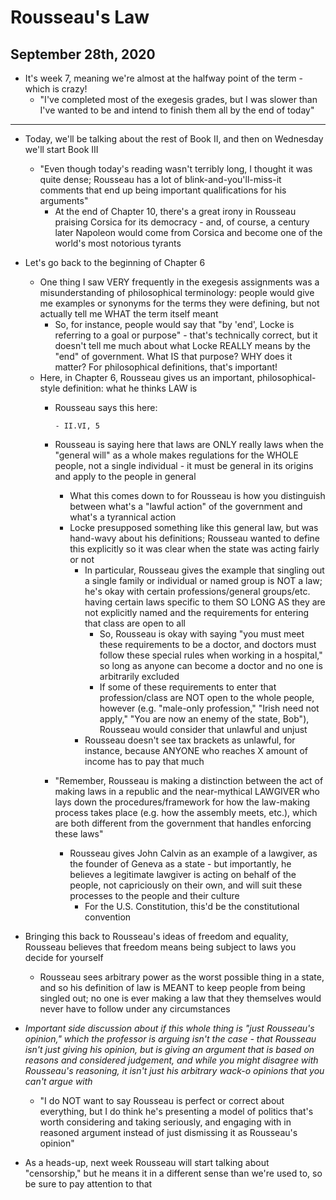 # Rousseau's Law

## September 28th, 2020

-   It's week 7, meaning we're almost at the halfway point of the term - which is crazy!
    -   "I've completed most of the exegesis grades, but I was slower than I've wanted to be and intend to finish them all by the end of today"
--------------------------------------------------------------------------------

-   Today, we'll be talking about the rest of Book II, and then on Wednesday we'll start Book III
    -   "Even though today's reading wasn't terribly long, I thought it was quite dense; Rousseau has a lot of blink-and-you'll-miss-it comments that end up being important qualifications for his arguments"
        -   At the end of Chapter 10, there's a great irony in Rousseau praising Corsica for its democracy - and, of course, a century later Napoleon would come from Corsica and become one of the world's most notorious tyrants

-   Let's go back to the beginning of Chapter 6
    -   One thing I saw VERY frequently in the exegesis assignments was a misunderstanding of philosophical terminology: people would give me examples or synonyms for the terms they were defining, but not actually tell me WHAT the term itself meant
        -   So, for instance, people would say that "by 'end', Locke is referring to a goal or purpose" - that's technically correct, but it doesn't tell me much about what Locke REALLY means by the "end" of government. What IS that purpose? WHY does it matter? For philosophical definitions, that's important!
    -   Here, in Chapter 6, Rousseau gives us an important, philosophical-style definition: what he thinks LAW is
        -   Rousseau says this here:

            ```
            - II.VI, 5
            ```

        -   Rousseau is saying here that laws are ONLY really laws when the "general will" as a whole makes regulations for the WHOLE people, not a single individual - it must be general in its origins and apply to the people in general
            -   What this comes down to for Rousseau is how you distinguish between what's a "lawful action" of the government and what's a tyrannical action
            -   Locke presupposed something like this general law, but was hand-wavy about his definitions; Rousseau wanted to define this explicitly so it was clear when the state was acting fairly or not
                -   In particular, Rousseau gives the example that singling out a single family or individual or named group is NOT a law; he's okay with certain professions/general groups/etc. having certain laws specific to them SO LONG AS they are not explicitly named and the requirements for entering that class are open to all
                    -   So, Rousseau is okay with saying "you must meet these requirements to be a doctor, and doctors must follow these special rules when working in a hospital," so long as anyone can become a doctor and no one is arbitrarily excluded
                    -   If some of these requirements to enter that profession/class are NOT open to the whole people, however (e.g. "male-only profession," "Irish need not apply," "You are now an enemy of the state, Bob"), Rousseau would consider that unlawful and unjust
                -   Rousseau doesn't see tax brackets as unlawful, for instance, because ANYONE who reaches X amount of income has to pay that much
        -   "Remember, Rousseau is making a distinction between the act of making laws in a republic and the near-mythical LAWGIVER who lays down the procedures/framework for how the law-making process takes place (e.g. how the assembly meets, etc.), which are both different from the government that handles enforcing these laws"
            -   Rousseau gives John Calvin as an example of a lawgiver, as the founder of Geneva as a state - but importantly, he believes a legitimate lawgiver is acting on behalf of the people, not capriciously on their own, and will suit these processes to the people and their culture
                -   For the U.S. Constitution, this'd be the constitutional convention

-   Bringing this back to Rousseau's ideas of freedom and equality, Rousseau believes that freedom means being subject to laws you decide for yourself
    -   Rousseau sees arbitrary power as the worst possible thing in a state, and so his definition of law is MEANT to keep people from being singled out; no one is ever making a law that they themselves would never have to follow under any circumstances

-   *Important side discussion about if this whole thing is "just Rousseau's opinion," which the professor is arguing isn't the case - that Rousseau isn't just giving his opinion, but is giving an argument that is based on reasons and considered judgement, and while you might disagree with Rousseau's reasoning, it isn't just his arbitrary wack-o opinions that you can't argue with*
    -   "I do NOT want to say Rousseau is perfect or correct about everything, but I do think he's presenting a model of politics that's worth considering and taking seriously, and engaging with in reasoned argument instead of just dismissing it as Rousseau's opinion"

-   As a heads-up, next week Rousseau will start talking about "censorship," but he means it in a different sense than we're used to, so be sure to pay attention to that
